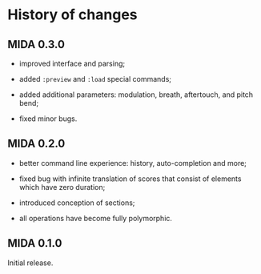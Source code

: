 # History of changes

## MIDA 0.3.0

* improved interface and parsing;

* added `:preview` and `:load` special commands;

* added additional parameters: modulation, breath, aftertouch, and pitch
  bend;

* fixed minor bugs.

## MIDA 0.2.0

* better command line experience: history, auto-completion and more;

* fixed bug with infinite translation of scores that consist of elements
  which have zero duration;

* introduced conception of sections;

* all operations have become fully polymorphic.

## MIDA 0.1.0

Initial release.
